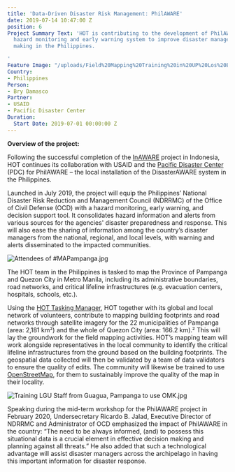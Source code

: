 ```yaml
---
title: 'Data-Driven Disaster Risk Management: PhilAWARE'
date: 2019-07-14 10:47:00 Z
position: 6
Project Summary Text: 'HOT is contributing to the development of PhilAWARE, a custom
  hazard monitoring and early warning system to improve disaster management and decision
  making in the Philippines.

'
Feature Image: "/uploads/Field%20Mapping%20Training%20in%20UP%20Los%20Ban%CC%83os.jpg"
Country:
- Philippines
Person:
- Bry Damasco
Partner:
- USAID
- Pacific Disaster Center
Duration:
  Start Date: 2019-07-01 00:00:00 Z
---
```


**Overview of the project:**

Following the successful completion of the [InAWARE](https://www.hotosm.org/projects/disaster-early-warning-and-capacity-building-inaware) project in Indonesia, HOT continues its collaboration with USAID and the [Pacific Disaster Center](https://www.pdc.org/) (PDC) for PhilAWARE – the local installation of the DisasterAWARE system in the Philippines.

Launched in July 2019, the project will equip the Philippines’ National Disaster Risk Reduction and Management Council (NDRRMC) of the Office of Civil Defense (OCD) with a hazard monitoring, early warning, and decision support tool. It consolidates hazard information and alerts from various sources for the agencies' disaster preparedness and response. This will also ease the sharing of information among the country’s disaster managers from the national, regional, and local levels, with warning and alerts disseminated to the impacted communities.

![Attendees of #MAPampanga.jpg](/uploads/Attendees%20of%20%23MAPampanga.jpg)

The HOT team in the Philippines is tasked to map the Province of Pampanga and Quezon City in Metro Manila, including its administrative boundaries, road networks, and critical lifeline infrastructures (e.g. evacuation centers, hospitals, schools, etc.). 

Using the [HOT Tasking Manager](http://tasks.hotosm.org), HOT together with its global and local network of volunteers, contribute to mapping building footprints and road networks through satellite imagery for the 22 municipalities of Pampanga (area: 2,181 km²) and the whole of Quezon City (area: 166.2 km).² This will lay the groundwork for the field mapping activities. HOT’s mapping team will work alongside representatives in the local community to identify the critical lifeline infrastructures from the ground based on the building footprints. The geospatial data collected will then be validated by a team of data validators to ensure the quality of edits. The community will likewise be trained to use [OpenStreetMap](http://openstreetmap.org), for them to sustainably improve the quality of the map in their locality.

![Training LGU Staff from Guagua, Pampanga to use OMK.jpg](/uploads/Training%20LGU%20Staff%20from%20Guagua,%20Pampanga%20to%20use%20OMK.jpg)

Speaking during the mid-term workshop for the PhilAWARE project in February 2020, Undersecretary Ricardo B. Jalad, Executive Director of NDRRMC and Administrator of OCD emphasized the impact of PhilAWARE in the country: “The need to be always informed, (and) to possess this situational data is a crucial element in effective decision making and planning against all threats.” He also added that such a technological advantage will assist disaster managers across the archipelago in having this important information for disaster response.


